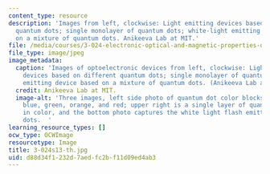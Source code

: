 ```yaml
---
content_type: resource
description: 'Images from left, clockwise: Light emitting devices based on different
  quantum dots; single monolayer of quantum dots; white-light emitting device based
  on a mixture of quantum dots. Anikeeva Lab at MIT.'
file: /media/courses/3-024-electronic-optical-and-magnetic-properties-of-materials-spring-2013/d88d34f1232d7aedfc2bf11d09ed4ab3_3-024s13-th.jpg
file_type: image/jpeg
image_metadata:
  caption: 'Images of optoelectronic devices from left, clockwise: Light emitting
    devices based on different quantum dots; single monolayer of quantum dots; white-light
    emitting device based on a mixture of quantum dots. (Anikeeva Lab at MIT.)'
  credit: Anikeeva Lab at MIT.
  image-alt: 'Three images, left side photo of quantum dot color blocks of violet,
    blue, green, orange, and red; upper right is a single layer of quantum dots orange-yellow
    in color, and the bottom photo captures the white light flash emitted from quantum
    dots.  '
learning_resource_types: []
ocw_type: OCWImage
resourcetype: Image
title: 3-024s13-th.jpg
uid: d88d34f1-232d-7aed-fc2b-f11d09ed4ab3
---
```

